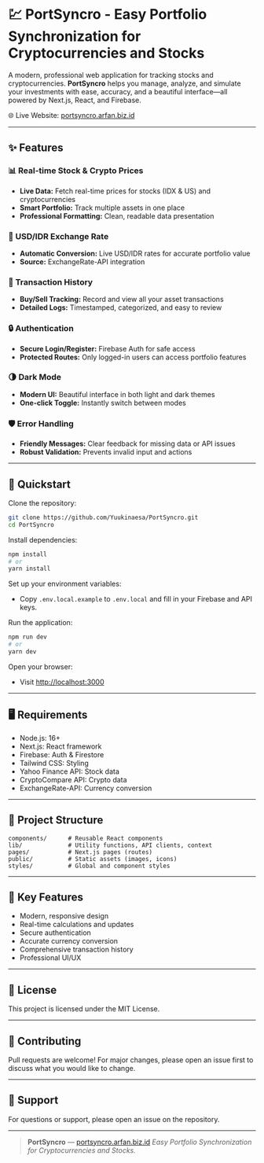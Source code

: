# 💹 PortSyncro - Easy Portfolio Synchronization for Cryptocurrencies and Stocks
A modern, professional web application for tracking stocks and cryptocurrencies. **PortSyncro** helps you manage, analyze, and simulate your investments with ease, accuracy, and a beautiful interface—all powered by Next.js, React, and Firebase.

🌐 Live Website: [portsyncro.arfan.biz.id](https://portsyncro.arfan.biz.id/)

---

## ✨ Features

### 📊 Real-time Stock & Crypto Prices
- **Live Data:** Fetch real-time prices for stocks (IDX & US) and cryptocurrencies
- **Smart Portfolio:** Track multiple assets in one place
- **Professional Formatting:** Clean, readable data presentation

### 💸 USD/IDR Exchange Rate
- **Automatic Conversion:** Live USD/IDR rates for accurate portfolio value
- **Source:** ExchangeRate-API integration

### 🧾 Transaction History
- **Buy/Sell Tracking:** Record and view all your asset transactions
- **Detailed Logs:** Timestamped, categorized, and easy to review

### 🔒 Authentication
- **Secure Login/Register:** Firebase Auth for safe access
- **Protected Routes:** Only logged-in users can access portfolio features

### 🌗 Dark Mode
- **Modern UI:** Beautiful interface in both light and dark themes
- **One-click Toggle:** Instantly switch between modes

### 🛡️ Error Handling
- **Friendly Messages:** Clear feedback for missing data or API issues
- **Robust Validation:** Prevents invalid input and actions

---

## 🚀 Quickstart

Clone the repository:
```sh
git clone https://github.com/Yuukinaesa/PortSyncro.git
cd PortSyncro
```

Install dependencies:
```sh
npm install
# or
yarn install
```

Set up your environment variables:
- Copy `.env.local.example` to `.env.local` and fill in your Firebase and API keys.

Run the application:
```sh
npm run dev
# or
yarn dev
```

Open your browser:
- Visit [http://localhost:3000](http://localhost:3000)

---

## 🖥️ Requirements
- Node.js: 16+
- Next.js: React framework
- Firebase: Auth & Firestore
- Tailwind CSS: Styling
- Yahoo Finance API: Stock data
- CryptoCompare API: Crypto data
- ExchangeRate-API: Currency conversion

---

## 📂 Project Structure
```
components/      # Reusable React components
lib/             # Utility functions, API clients, context
pages/           # Next.js pages (routes)
public/          # Static assets (images, icons)
styles/          # Global and component styles
```

---

## 🎯 Key Features
- Modern, responsive design
- Real-time calculations and updates
- Secure authentication
- Accurate currency conversion
- Comprehensive transaction history
- Professional UI/UX

---

## 📄 License
This project is licensed under the MIT License.

---

## 🤝 Contributing
Pull requests are welcome! For major changes, please open an issue first to discuss what you would like to change.

---

## 🙋 Support
For questions or support, please open an issue on the repository.

---

> **PortSyncro** — [portsyncro.arfan.biz.id](https://portsyncro.arfan.biz.id)
> _Easy Portfolio Synchronization for Cryptocurrencies and Stocks._
